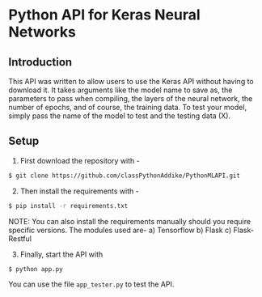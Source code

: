 # Python API for Keras Neural Networks

## Introduction

This API was written to allow users to use the Keras API without having to download it. It takes arguments like the model name to save as, the parameters to pass when compiling, the layers of the neural network, the number of epochs, and of course, the training data. To test your model, simply pass the name of the model to test and the testing data (X).

## Setup

1. First download the repository with -
```bash
$ git clone https://github.com/classPythonAddike/PythonMLAPI.git
```

2. Then install the requirements with - 
```bash
$ pip install -r requirements.txt
```
NOTE: You can also install the requirements manually should you require specific versions. The modules used are-
a) Tensorflow
b) Flask
c) Flask-Restful

3. Finally, start the API with 
```bash
$ python app.py
```

You can use the file `app_tester.py` to test the API.
